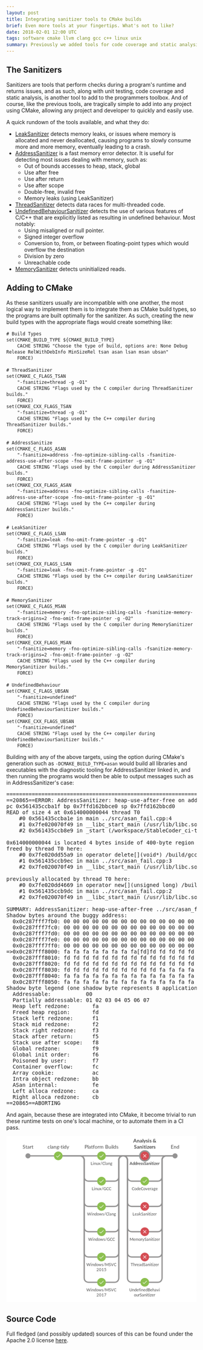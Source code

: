 ```yaml
---
layout: post
title: Integrating sanitizer tools to CMake builds
brief: Even more tools at your fingertips. What's not to like?
date: 2018-02-01 12:00 UTC
tags: software cmake llvm clang gcc c++ linux unix
summary: Previously we added tools for code coverage and static analysis via clang-tidy. Now comes the ability to perform better runtime testing through GCC and Clang's sanitizer tools, and integrating them with CMake.
---
```


## The Sanitizers

Sanitizers are tools that perform checks during a program's runtime and returns issues, and as such, along with unit testing, code coverage and static analysis, is another tool to add to the programmers toolbox. And of course, like the previous tools, are tragically simple to add into any project using CMake, allowing any project and developer to quickly and easily use.

A quick rundown of the tools available, and what they do:
- [LeakSanitizer](https://clang.llvm.org/docs/LeakSanitizer.html) detects memory leaks, or issues where memory is allocated and never deallocated, causing programs to slowly consume more and more memory, eventually leading to a crash.
- [AddressSanitizer](https://clang.llvm.org/docs/AddressSanitizer.html) is a fast memory error detector. It is useful for detecting most issues dealing with memory, such as:
    - Out of bounds accesses to heap, stack, global
    - Use after free
    - Use after return
    - Use after scope
    - Double-free, invalid free
    - Memory leaks (using LeakSanitizer)
- [ThreadSanitizer](https://clang.llvm.org/docs/ThreadSanitizer.html) detects data races for multi-threaded code.
- [UndefinedBehaviourSanitizer](https://clang.llvm.org/docs/UndefinedBehaviorSanitizer.html) detects the use of various features of C/C++ that are explicitly listed as resulting in undefined behaviour. Most notably:
    - Using misaligned or null pointer.
    - Signed integer overflow
    - Conversion to, from, or between floating-point types which would overflow the destination
    - Division by zero
    - Unreachable code
- [MemorySanitizer](https://clang.llvm.org/docs/MemorySanitizer.html) detects uninitialized reads.

## Adding to CMake

As these sanitizers usually are incompatible with one another, the most logical way to implement them is to integrate them as CMake build types, so the programs are built optimally for the sanitizer. As such, creating the new build types with the appropriate flags would create something like:
```
# Build Types
set(CMAKE_BUILD_TYPE ${CMAKE_BUILD_TYPE}
    CACHE STRING "Choose the type of build, options are: None Debug Release RelWithDebInfo MinSizeRel tsan asan lsan msan ubsan"
    FORCE)

# ThreadSanitizer
set(CMAKE_C_FLAGS_TSAN
    "-fsanitize=thread -g -O1"
    CACHE STRING "Flags used by the C compiler during ThreadSanitizer builds."
    FORCE)
set(CMAKE_CXX_FLAGS_TSAN
    "-fsanitize=thread -g -O1"
    CACHE STRING "Flags used by the C++ compiler during ThreadSanitizer builds."
    FORCE)

# AddressSanitize
set(CMAKE_C_FLAGS_ASAN
    "-fsanitize=address -fno-optimize-sibling-calls -fsanitize-address-use-after-scope -fno-omit-frame-pointer -g -O1"
    CACHE STRING "Flags used by the C compiler during AddressSanitizer builds."
    FORCE)
set(CMAKE_CXX_FLAGS_ASAN
    "-fsanitize=address -fno-optimize-sibling-calls -fsanitize-address-use-after-scope -fno-omit-frame-pointer -g -O1"
    CACHE STRING "Flags used by the C++ compiler during AddressSanitizer builds."
    FORCE)

# LeakSanitizer
set(CMAKE_C_FLAGS_LSAN
    "-fsanitize=leak -fno-omit-frame-pointer -g -O1"
    CACHE STRING "Flags used by the C compiler during LeakSanitizer builds."
    FORCE)
set(CMAKE_CXX_FLAGS_LSAN
    "-fsanitize=leak -fno-omit-frame-pointer -g -O1"
    CACHE STRING "Flags used by the C++ compiler during LeakSanitizer builds."
    FORCE)

# MemorySanitizer
set(CMAKE_C_FLAGS_MSAN
    "-fsanitize=memory -fno-optimize-sibling-calls -fsanitize-memory-track-origins=2 -fno-omit-frame-pointer -g -O2"
    CACHE STRING "Flags used by the C compiler during MemorySanitizer builds."
    FORCE)
set(CMAKE_CXX_FLAGS_MSAN
    "-fsanitize=memory -fno-optimize-sibling-calls -fsanitize-memory-track-origins=2 -fno-omit-frame-pointer -g -O2"
    CACHE STRING "Flags used by the C++ compiler during MemorySanitizer builds."
    FORCE)

# UndefinedBehaviour
set(CMAKE_C_FLAGS_UBSAN
    "-fsanitize=undefined"
    CACHE STRING "Flags used by the C compiler during UndefinedBehaviourSanitizer builds."
    FORCE)
set(CMAKE_CXX_FLAGS_UBSAN
    "-fsanitize=undefined"
    CACHE STRING "Flags used by the C++ compiler during UndefinedBehaviourSanitizer builds."
    FORCE)
```

Building with any of the above targets, using the option during CMake's generation such as `-DCMAKE_BUILD_TYPE=asan` would build all libraries and executables with the diagnostic tooling for AddressSanitizer linked in, and then running the programs would then be able to output messages such as in AddressSanitizer's case:
<pre class="prettyprint">
=================================================================
==20865==ERROR: AddressSanitizer: heap-use-after-free on address 0x614000000044 at 
pc 0x561435ccba1f bp 0x7ffd162bbce0 sp 0x7ffd162bbcd0
READ of size 4 at 0x614000000044 thread T0
    #0 0x561435ccba1e in main ../src/asan_fail.cpp:4
    #1 0x7fe020070f49 in __libc_start_main (/usr/lib/libc.so.6+0x20f49)
    #2 0x561435ccb8e9 in _start (/workspace/StableCoder_ci-tests_master/build/asanFail+0x8e9)

0x614000000044 is located 4 bytes inside of 400-byte region [0x614000000040,0x6140000001d0)
freed by thread T0 here:
    #0 0x7fe020dd55a9 in operator delete[](void*) /build/gcc/src/gcc/libsanitizer/asan/asan_new_delete.cc:128
    #1 0x561435ccb9ec in main ../src/asan_fail.cpp:3
    #2 0x7fe020070f49 in __libc_start_main (/usr/lib/libc.so.6+0x20f49)

previously allocated by thread T0 here:
    #0 0x7fe020dd4669 in operator new[](unsigned long) /build/gcc/src/gcc/libsanitizer/asan/asan_new_delete.cc:82
    #1 0x561435ccb9dc in main ../src/asan_fail.cpp:2
    #2 0x7fe020070f49 in __libc_start_main (/usr/lib/libc.so.6+0x20f49)

SUMMARY: AddressSanitizer: heap-use-after-free ../src/asan_fail.cpp:4 in main
Shadow bytes around the buggy address:
  0x0c287fff7fb0: 00 00 00 00 00 00 00 00 00 00 00 00 00 00 00 00
  0x0c287fff7fc0: 00 00 00 00 00 00 00 00 00 00 00 00 00 00 00 00
  0x0c287fff7fd0: 00 00 00 00 00 00 00 00 00 00 00 00 00 00 00 00
  0x0c287fff7fe0: 00 00 00 00 00 00 00 00 00 00 00 00 00 00 00 00
  0x0c287fff7ff0: 00 00 00 00 00 00 00 00 00 00 00 00 00 00 00 00
=>0x0c287fff8000: fa fa fa fa fa fa fa fa[fd]fd fd fd fd fd fd fd
  0x0c287fff8010: fd fd fd fd fd fd fd fd fd fd fd fd fd fd fd fd
  0x0c287fff8020: fd fd fd fd fd fd fd fd fd fd fd fd fd fd fd fd
  0x0c287fff8030: fd fd fd fd fd fd fd fd fd fd fa fa fa fa fa fa
  0x0c287fff8040: fa fa fa fa fa fa fa fa fa fa fa fa fa fa fa fa
  0x0c287fff8050: fa fa fa fa fa fa fa fa fa fa fa fa fa fa fa fa
Shadow byte legend (one shadow byte represents 8 application bytes):
  Addressable:           00
  Partially addressable: 01 02 03 04 05 06 07 
  Heap left redzone:       fa
  Freed heap region:       fd
  Stack left redzone:      f1
  Stack mid redzone:       f2
  Stack right redzone:     f3
  Stack after return:      f5
  Stack use after scope:   f8
  Global redzone:          f9
  Global init order:       f6
  Poisoned by user:        f7
  Container overflow:      fc
  Array cookie:            ac
  Intra object redzone:    bb
  ASan internal:           fe
  Left alloca redzone:     ca
  Right alloca redzone:    cb
==20865==ABORTING
</pre>

And again, because these are integrated into CMake, it become trivial to run these runtime tests on one's local machine, or to automate them in a CI pass.

<span class="image fit">
    <img src="/assets/posts/analyzer-build-types/jenkins.png">
</span>

## Source Code

Full fledged (and possibly updated) sources of this can be found under the Apache 2.0 license [here](https://github.com/StableTec/cmake-scripts).